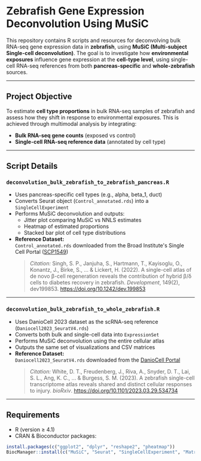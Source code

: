 # Zebrafish Gene Expression Deconvolution Using MuSiC

This repository contains R scripts and resources for deconvolving bulk RNA-seq gene expression data in **zebrafish**, using **MuSiC (Multi-subject Single-cell deconvolution)**. The goal is to investigate how **environmental exposures** influence gene expression at the **cell-type level**, using single-cell RNA-seq references from both **pancreas-specific** and **whole-zebrafish** sources.

---

##  Project Objective

To estimate **cell type proportions** in bulk RNA-seq samples of zebrafish and assess how they shift in response to environmental exposures. This is achieved through multimodal analysis by integrating:

- **Bulk RNA-seq gene counts** (exposed vs control)
- **Single-cell RNA-seq reference data** (annotated by cell type)

---


##  Script Details

### `deconvolution_bulk_zebrafish_to_zebrafish_pancreas.R`

- Uses pancreas-specific cell types (e.g., alpha, beta_1, duct)  
- Converts Seurat object (`Control_annotated.rds`) into a `SingleCellExperiment`  
- Performs MuSiC deconvolution and outputs:
  - Jitter plot comparing MuSiC vs NNLS estimates  
  - Heatmap of estimated proportions  
  - Stacked bar plot of cell type distributions  
- **Reference Dataset:**  
  `Control_annotated.rds` downloaded from the Broad Institute's Single Cell Portal ([SCP1549](https://singlecell.broadinstitute.org/single_cell/study/SCP1549))  
  > *Citation:* Singh, S. P., Janjuha, S., Hartmann, T., Kayisoglu, O., Konantz, J., Birke, S., ... & Lickert, H. (2022). A single-cell atlas of de novo β-cell regeneration reveals the contribution of hybrid β/δ cells to diabetes recovery in zebrafish. *Development*, 149(2), dev199853. https://doi.org/10.1242/dev.199853

---

### `deconvolution_bulk_zebrafish_to_whole_zebrafish.R`

- Uses DanioCell 2023 dataset as the scRNA-seq reference (`Daniocell2023_SeuratV4.rds`)  
- Converts both bulk and single-cell data into `ExpressionSet`  
- Performs MuSiC deconvolution using the entire cellular atlas  
- Outputs the same set of visualizations and CSV matrices  
- **Reference Dataset:**  
  `Daniocell2023_SeuratV4.rds` downloaded from the [DanioCell Portal](https://daniocell.nichd.nih.gov/)  
  > *Citation:* White, D. T., Freudenberg, J., Riva, A., Snyder, D. T., Lai, S. L., Ang, K. C., ... & Burgess, S. M. (2023). A zebrafish single-cell transcriptome atlas reveals shared and distinct cellular responses to injury. *bioRxiv*. https://doi.org/10.1101/2023.03.29.534734


---

##  Requirements

- R (version ≥ 4.1)
- CRAN & Bioconductor packages:
```r
install.packages(c("ggplot2", "dplyr", "reshape2", "pheatmap"))
BiocManager::install(c("MuSiC", "Seurat", "SingleCellExperiment", "Matrix", "Biobase", "scuttle"))
